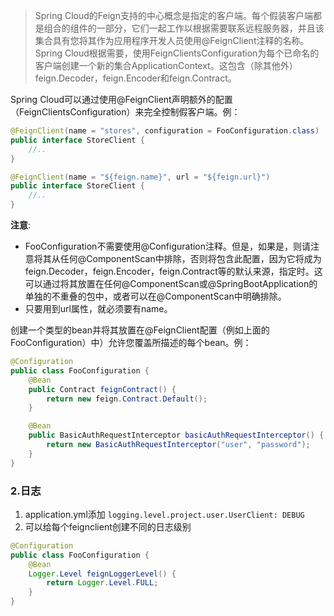>Spring Cloud的Feign支持的中心概念是指定的客户端。每个假装客户端都是组合的组件的一部分，它们一起工作以根据需要联系远程服务器，并且该集合具有您将其作为应用程序开发人员使用@FeignClient注释的名称。Spring Cloud根据需要，使用FeignClientsConfiguration为每个已命名的客户端创建一个新的集合ApplicationContext。这包含（除其他外）feign.Decoder，feign.Encoder和feign.Contract。

Spring Cloud可以通过使用@FeignClient声明额外的配置（FeignClientsConfiguration）来完全控制假客户端。例：
```java
@FeignClient(name = "stores", configuration = FooConfiguration.class)
public interface StoreClient {
    //..
}
```
```java
@FeignClient(name = "${feign.name}", url = "${feign.url}")
public interface StoreClient {
    //..
}
```
**注意**:
* FooConfiguration不需要使用@Configuration注释。但是，如果是，则请注意将其从任何@ComponentScan中排除，否则将包含此配置，因为它将成为feign.Decoder，feign.Encoder，feign.Contract等的默认来源，指定时。这可以通过将其放置在任何@ComponentScan或@SpringBootApplication的单独的不重叠的包中，或者可以在@ComponentScan中明确排除。
* 只要用到url属性，就必须要有name。


创建一个类型的bean并将其放置在@FeignClient配置（例如上面的FooConfiguration）中）允许您覆盖所描述的每个bean。例：
```java
@Configuration
public class FooConfiguration {
    @Bean
    public Contract feignContract() {
        return new feign.Contract.Default();
    }

    @Bean
    public BasicAuthRequestInterceptor basicAuthRequestInterceptor() {
        return new BasicAuthRequestInterceptor("user", "password");
    }
}
```
###  2.日志
1. application.yml添加
`logging.level.project.user.UserClient: DEBUG`
2. 可以给每个feignclient创建不同的日志级别
```java
@Configuration
public class FooConfiguration {
    @Bean
    Logger.Level feignLoggerLevel() {
        return Logger.Level.FULL;
    }
}
```
